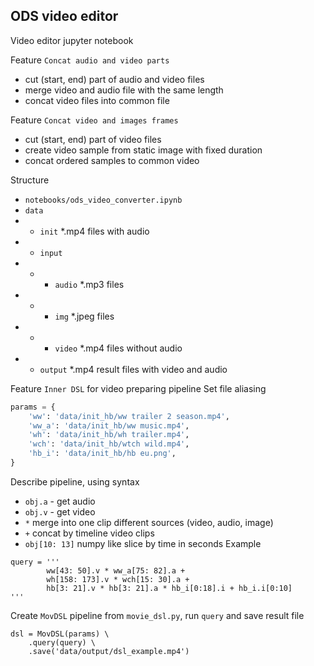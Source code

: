 ## ODS video editor
Video editor jupyter notebook

Feature `Concat audio and video parts`
- cut (start, end) part of audio and video files
- merge video and audio file with the same length
- concat video files into common file

Feature `Concat video and images frames`
- cut (start, end) part of video files
- create video sample from static image with fixed duration
- concat ordered samples to common video

Structure
- `notebooks/ods_video_converter.ipynb`
- `data`
- - `init` *.mp4 files with audio
- - `input`
- - - `audio` *.mp3 files
- - - `img` *.jpeg files
- - - `video`  *.mp4 files without audio
- - `output` *.mp4 result files with video and audio


Feature `Inner DSL` for video preparing pipeline
Set file aliasing
```python
params = {
    'ww': 'data/init_hb/ww trailer 2 season.mp4',
    'ww_a': 'data/init_hb/ww music.mp4',
    'wh': 'data/init_hb/wh trailer.mp4',
    'wch': 'data/init_hb/wtch wild.mp4',
    'hb_i': 'data/init_hb/hb eu.png',
}
```
Describe pipeline, using syntax
- `obj.a` - get audio
- `obj.v` - get video
- `*` merge into one clip different sources (video, audio, image)
- `+` concat by timeline video clips
- `obj[10: 13]` numpy like slice by time in seconds
Example
```
query = '''
        ww[43: 50].v * ww_a[75: 82].a +
        wh[158: 173].v * wch[15: 30].a +
        hb[3: 21].v * hb[3: 21].a * hb_i[0:18].i + hb_i.i[0:10]
'''
```
Create `MovDSL` pipeline from `movie_dsl.py`, run `query` and save result file
```
dsl = MovDSL(params) \
    .query(query) \
    .save('data/output/dsl_example.mp4')
```